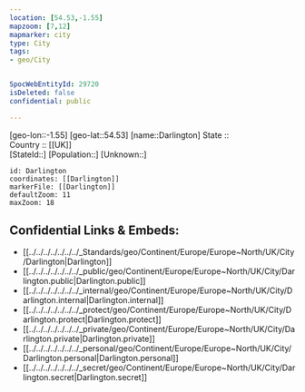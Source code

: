 ```yaml
---
location: [54.53,-1.55] 
mapzoom: [7,12] 
mapmarker: city 
type: City
tags:
- geo/City


SpocWebEntityId: 29720
isDeleted: false
confidential: public

---
```

[geo-lon::-1.55] 
[geo-lat::54.53] 
[name::Darlington] 
State ::  
Country :: [[UK]]  
[StateId::] 
[Population::] 
[Unknown::] 


```leaflet
id: Darlington
coordinates: [[Darlington]] 
markerFile: [[Darlington]] 
defaultZoom: 11 
maxZoom: 18
```


## Confidential Links & Embeds: 
- [[../../../../../../../_Standards/geo/Continent/Europe/Europe~North/UK/City/Darlington|Darlington]] 
- [[../../../../../../../_public/geo/Continent/Europe/Europe~North/UK/City/Darlington.public|Darlington.public]] 
- [[../../../../../../../_internal/geo/Continent/Europe/Europe~North/UK/City/Darlington.internal|Darlington.internal]] 
- [[../../../../../../../_protect/geo/Continent/Europe/Europe~North/UK/City/Darlington.protect|Darlington.protect]] 
- [[../../../../../../../_private/geo/Continent/Europe/Europe~North/UK/City/Darlington.private|Darlington.private]] 
- [[../../../../../../../_personal/geo/Continent/Europe/Europe~North/UK/City/Darlington.personal|Darlington.personal]] 
- [[../../../../../../../_secret/geo/Continent/Europe/Europe~North/UK/City/Darlington.secret|Darlington.secret]] 
